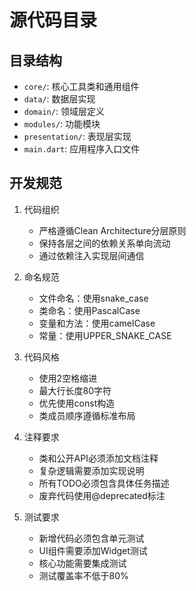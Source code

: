 # 源代码目录

## 目录结构
- `core/`: 核心工具类和通用组件
- `data/`: 数据层实现
- `domain/`: 领域层定义
- `modules/`: 功能模块
- `presentation/`: 表现层实现
- `main.dart`: 应用程序入口文件

## 开发规范
1. 代码组织
   - 严格遵循Clean Architecture分层原则
   - 保持各层之间的依赖关系单向流动
   - 通过依赖注入实现层间通信

2. 命名规范
   - 文件命名：使用snake_case
   - 类命名：使用PascalCase
   - 变量和方法：使用camelCase
   - 常量：使用UPPER_SNAKE_CASE

3. 代码风格
   - 使用2空格缩进
   - 最大行长度80字符
   - 优先使用const构造
   - 类成员顺序遵循标准布局

4. 注释要求
   - 类和公开API必须添加文档注释
   - 复杂逻辑需要添加实现说明
   - 所有TODO必须包含具体任务描述
   - 废弃代码使用@deprecated标注

5. 测试要求
   - 新增代码必须包含单元测试
   - UI组件需要添加Widget测试
   - 核心功能需要集成测试
   - 测试覆盖率不低于80% 